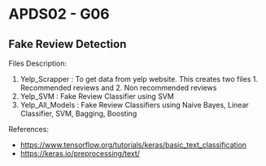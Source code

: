 # APDS02 - G06
## Fake Review Detection

Files Description:
1. Yelp_Scrapper : To get data from yelp website.
                  This creates two files 1. Recommended reviews and 2. Non recommended reviews
2. Yelp_SVM : Fake Review Classifier using SVM
3. Yelp_All_Models : Fake Review Classifiers using Naive Bayes, Linear Classifier, SVM, Bagging, Boosting


References:
- https://www.tensorflow.org/tutorials/keras/basic_text_classification
- https://keras.io/preprocessing/text/
